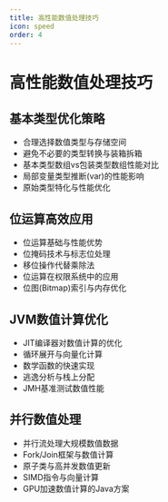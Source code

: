 ```yaml
---
title: 高性能数值处理技巧
icon: speed
order: 4
---
```


# 高性能数值处理技巧

## 基本类型优化策略

- 合理选择数值类型与存储空间
- 避免不必要的类型转换与装箱拆箱
- 基本类型数组vs包装类型数组性能对比
- 局部变量类型推断(var)的性能影响
- 原始类型特化与性能优化

## 位运算高效应用

- 位运算基础与性能优势
- 位掩码技术与标志位处理
- 移位操作代替乘除法
- 位运算在权限系统中的应用
- 位图(Bitmap)索引与内存优化

## JVM数值计算优化

- JIT编译器对数值计算的优化
- 循环展开与向量化计算
- 数学函数的快速实现
- 逃逸分析与栈上分配
- JMH基准测试数值性能

## 并行数值处理

- 并行流处理大规模数值数据
- Fork/Join框架与数值计算
- 原子类与高并发数值更新
- SIMD指令与向量计算
- GPU加速数值计算的Java方案
